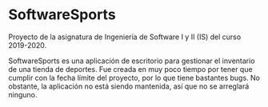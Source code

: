 # SoftwareSports
Proyecto de la asignatura de Ingeniería de Software I y II (IS) del curso 2019-2020.

SoftwareSports es una aplicación de escritorio para gestionar el inventario de una tienda de deportes. Fue creada en muy poco tiempo por tener
que cumplir con la fecha límite del proyecto, por lo que tiene bastantes bugs. No obstante, la aplicación no está siendo mantenida, 
así que no se arreglará ninguno.
